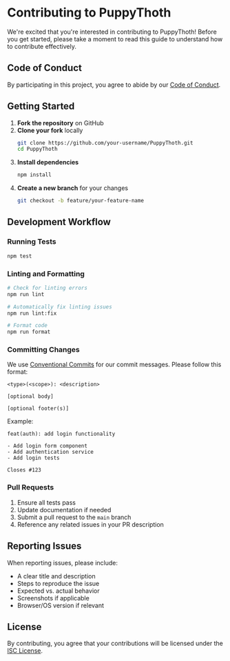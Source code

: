 # Contributing to PuppyThoth

We're excited that you're interested in contributing to PuppyThoth! Before you get started, please take a moment to read this guide to understand how to contribute effectively.

## Code of Conduct

By participating in this project, you agree to abide by our [Code of Conduct](CODE_OF_CONDUCT.md).

## Getting Started

1. **Fork the repository** on GitHub
2. **Clone your fork** locally
   ```bash
   git clone https://github.com/your-username/PuppyThoth.git
   cd PuppyThoth
   ```
3. **Install dependencies**
   ```bash
   npm install
   ```
4. **Create a new branch** for your changes
   ```bash
   git checkout -b feature/your-feature-name
   ```

## Development Workflow

### Running Tests
```bash
npm test
```

### Linting and Formatting
```bash
# Check for linting errors
npm run lint

# Automatically fix linting issues
npm run lint:fix

# Format code
npm run format
```

### Committing Changes
We use [Conventional Commits](https://www.conventionalcommits.org/) for our commit messages. Please follow this format:

```
<type>(<scope>): <description>

[optional body]

[optional footer(s)]
```

Example:
```
feat(auth): add login functionality

- Add login form component
- Add authentication service
- Add login tests

Closes #123
```

### Pull Requests
1. Ensure all tests pass
2. Update documentation if needed
3. Submit a pull request to the `main` branch
4. Reference any related issues in your PR description

## Reporting Issues

When reporting issues, please include:
- A clear title and description
- Steps to reproduce the issue
- Expected vs. actual behavior
- Screenshots if applicable
- Browser/OS version if relevant

## License

By contributing, you agree that your contributions will be licensed under the [ISC License](LICENSE).

